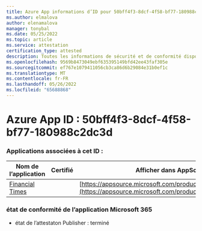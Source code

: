 ```yaml
---
title: Azure App informations d’ID pour 50bff4f3-8dcf-4f58-bf77-180988c2dc3d
ms.author: elmalova
author: elenamalova
manager: tonybal
ms.date: 05/25/2022
ms.topic: article
ms.service: attestation
certification_type: attested
description: Toutes les informations de sécurité et de conformité disponibles pour 50bff4f3-8dcf-4f58-bf77-180988c2dc3d.
ms.openlocfilehash: 9569b8473049ebf635395149bfd42ee43faf305e
ms.sourcegitcommit: ef767e1079411056cb3ca86d6b29084e31b0ef1c
ms.translationtype: MT
ms.contentlocale: fr-FR
ms.lasthandoff: 05/26/2022
ms.locfileid: "65688868"
---
```

# <a name="azure-app-id-50bff4f3-8dcf-4f58-bf77-180988c2dc3d"></a>Azure App ID : 50bff4f3-8dcf-4f58-bf77-180988c2dc3d


### <a name="apps-associated-with-this-id"></a>Applications associées à cet ID :
| **Nom de l’application** | **Certifié** | **Afficher dans AppSource** |
|--------------|---------------|-----------------------|
| [Financial Times](../forward/WA200004054.md) |  | [https://appsource.microsoft.com/product/office/WA200004054](https://appsource.microsoft.com/product/office/WA200004054) |

### <a name="microsoft-365-app-compliance-status"></a>état de conformité de l’application Microsoft 365
- état de l’attestaton Publisher : terminé
